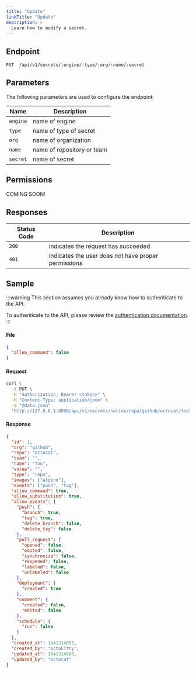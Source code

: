 ```yaml
---
title: "Update"
linkTitle: "Update"
description: >
  Learn how to modify a secret.
---
```


## Endpoint

```
PUT  /api/v1/secrets/:engine/:type/:org/:name/:secret
```

## Parameters

The following parameters are used to configure the endpoint:

| Name     | Description                |
| -------- | -------------------------- |
| `engine` | name of engine             |
| `type`   | name of type of secret     |
| `org`    | name of organization       |
| `name`   | name of repository or team |
| `secret` | name of secret             |

## Permissions

COMING SOON!

## Responses

| Status Code | Description                                         |
| ----------- | --------------------------------------------------- |
| `200`       | indicates the request has succeeded                 |
| `401`       | indicates the user does not have proper permissions |

## Sample

:::warning
This section assumes you already know how to authenticate to the API.

To authenticate to the API, please review the [authentication documentation](/docs/reference/api/authentication/).
:::

#### File

```json
{
  "allow_command": false
}
```

#### Request

```sh
curl \
  -X PUT \
  -H "Authorization: Bearer <token>" \
  -H "Content-Type: application/json" \
  -d "@data.json"
  "http://127.0.0.1:8080/api/v1/secrets/native/repo/github/octocat/foo"
```

#### Response

```json
{
  "id": 1,
  "org": "github",
  "repo": "octocat",
  "team": "",
  "name": "foo",
  "value": "",
  "type": "repo",
  "images": ["alpine"],
  "events": ["push", "tag"],
  "allow_command": true,
  "allow_substitution": true,
  "allow_events": {
    "push": {
      "branch": true,
      "tag": true,
      "delete_branch": false,
      "delete_tag": false
    },
    "pull_request": {
      "opened": false,
      "edited": false,
      "synchronize": false,
      "reopened": false,
      "labeled": false,
      "unlabeled": false
    },
    "deployment": {
      "created": true
    },
    "comment": {
      "created": false,
      "edited": false
    },
    "schedule": {
      "run": false
    }
  },
  "created_at": 1641314085,
  "created_by": "octokitty",
  "updated_at": 1641314500,
  "updated_by": "octocat"
}
```
